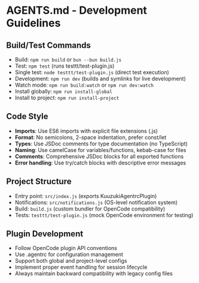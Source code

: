 # AGENTS.md - Development Guidelines

## Build/Test Commands
- Build: `npm run build` or `bun --bun build.js`
- Test: `npm test` (runs testtt/test-plugin.js)
- Single test: `node testtt/test-plugin.js` (direct test execution)
- Development: `npm run dev` (builds and symlinks for live development)
- Watch mode: `npm run build:watch` or `npm run dev:watch`
- Install globally: `npm run install-global`
- Install to project: `npm run install-project`

## Code Style
- **Imports**: Use ES6 imports with explicit file extensions (.js)
- **Format**: No semicolons, 2-space indentation, prefer const/let
- **Types**: Use JSDoc comments for type documentation (no TypeScript)
- **Naming**: Use camelCase for variables/functions, kebab-case for files
- **Comments**: Comprehensive JSDoc blocks for all exported functions
- **Error handling**: Use try/catch blocks with descriptive error messages

## Project Structure
- Entry point: `src/index.js` (exports KuuzukiAgentrcPlugin)
- Notifications: `src/notifications.js` (OS-level notification system)
- Build: `build.js` (custom bundler for OpenCode compatibility)
- Tests: `testtt/test-plugin.js` (mock OpenCode environment for testing)

## Plugin Development
- Follow OpenCode plugin API conventions
- Use .agentrc for configuration management
- Support both global and project-level configs
- Implement proper event handling for session lifecycle
- Always maintain backward compatibility with legacy config files

<!-- 🌸 This project also has .agentrc support via kuuzuki plugin -->
